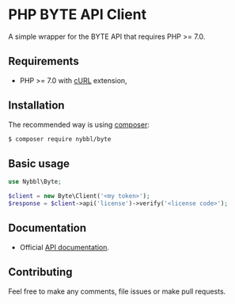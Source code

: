 PHP BYTE API Client
========================

A simple wrapper for the BYTE API that requires PHP >= 7.0.

## Requirements

* PHP >= 7.0 with [cURL](http://php.net/manual/en/book.curl.php) extension,

## Installation

The recommended way is using [composer](http://getcomposer.org):

```bash
$ composer require nybbl/byte
```

## Basic usage

```php
use Nybbl\Byte;

$client = new Byte\Client('<my token>');
$response = $client->api('license')->verify('<license code>');
```

## Documentation
* Official [API documentation](https://docs.byte.nybbl.io).

## Contributing

Feel free to make any comments, file issues or make pull requests.